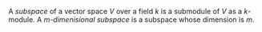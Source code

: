 A *subspace* of a vector space $V$ over a field $k$ is a submodule of $V$ as a $k$-module. A $m$-*dimenisional subspace* is a subspace whose dimension is $m$.

